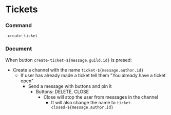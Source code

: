 # Tickets

### Command
```
-create-ticket
```

### Document

When button `create-ticket-${message.guild.id}` is presed:

- Create a channel with the name `ticket-${message.author.id}`
	- If user has already made a ticket tell them "You already have a ticket open"
		- Send a message with buttons and pin it
			- Buttons: DELETE, CLOSE
				- Close will stop the user from messages in the channel
					- It will also change the name to `ticket-closed-${message.author.id}`